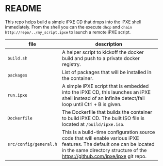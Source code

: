 # README
This repo helps build a simple iPXE CD that drops into the iPXE shell immediately.  From the shell you can the execute `dhcp` and `chain http://repo/../my_script.ipxe` to launch a remote iPXE script.

file | description
--- | ---
`build.sh` | A helper script to kickoff the docker build and push to a private docker registry.
`packages` | List of packages that will be installed in the container.
`run.ipxe` | A simple iPXE script that is embedded into the iPXE CD, this launches an iPXE shell instead of an infinite detect/fail loop until Ctrl + B is given.
`Dockerfile` | The Dockerfile that builds the container to build iPXE CD. The built ISO file is located at `/build/ipxe.iso`.
`src/config/general.h` | This is a build-time configuration source code that will enable various iPXE features.  The default one can be located in the same directory structure of the <https://github.com/ipxe/ipxe> git repo.
